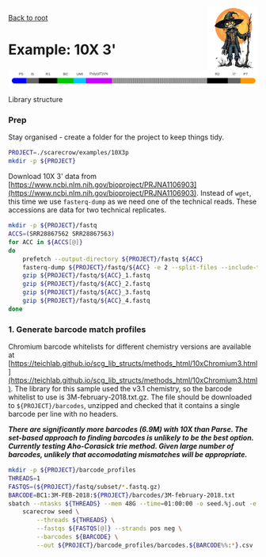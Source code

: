 <img style="float:right;width:100px;" src="../img/scarecrow.png" alt="scarecrow"/>

[Back to root](root.md)

# Example: 10X 3'

<picture>
  <source media="(prefers-color-scheme: dark)" srcset="../img/10X3p_dark.svg">
  <img alt="Chromium 10X 3' library structure" src="../img/10X3p_light.svg">
</picture>

Library structure

### Prep

Stay organised - create a folder for the project to keep things tidy.

```bash
PROJECT=./scarecrow/examples/10X3p
mkdir -p ${PROJECT}
```

Download 10X 3' data from [https://www.ncbi.nlm.nih.gov/bioproject/PRJNA1106903](https://www.ncbi.nlm.nih.gov/bioproject/PRJNA1106903). Instead of `wget`, this time we use `fasterq-dump` as we need one of the technical reads. These accessions are data for two technical replicates.

```bash
mkdir -p ${PROJECT}/fastq
ACCS=(SRR28867562 SRR28867563)
for ACC in ${ACCS[@]}
do
    prefetch --output-directory ${PROJECT}/fastq ${ACC}
    fasterq-dump ${PROJECT}/fastq/${ACC} -e 2 --split-files --include-technical --force --outdir ${PROJECT}/fastq
    gzip ${PROJECT}/fastq/${ACC}_1.fastq
    gzip ${PROJECT}/fastq/${ACC}_2.fastq
    gzip ${PROJECT}/fastq/${ACC}_3.fastq
    gzip ${PROJECT}/fastq/${ACC}_4.fastq
done
```

### 1. Generate barcode match profiles

Chromium barcode whitelists for different chemistry versions are available at [https://teichlab.github.io/scg_lib_structs/methods_html/10xChromium3.html](https://teichlab.github.io/scg_lib_structs/methods_html/10xChromium3.html). The library for this sample used the v3.1 chemistry, so the barcode whitelist to use is 3M-february-2018.txt.gz. The file should be downloaded to `${PROJECT}/barcodes`, unzipped and checked that it contains a single barcode per line with no headers. 

***There are significantly more barcodes (6.9M) with 10X than Parse. The set-based approach to finding barcodes is unlikely to be the best option. Currently testing Aho-Corasick trie method. Given large number of barcodes, unlikely that accomodating mismatches will be appropriate.***

```bash
mkdir -p ${PROJECT}/barcode_profiles
THREADS=1
FASTQS=(${PROJECT}/fastq/subset/*.fastq.gz)
BARCODE=BC1:3M-FEB-2018:${PROJECT}/barcodes/3M-february-2018.txt
sbatch --ntasks ${THREADS} --mem 48G --time=01:00:00 -o seed.%j.out -e seed.%j.err \
    scarecrow seed \
        --threads ${THREADS} \
        --fastqs ${FASTQS[@]} --strands pos neg \
        --barcodes ${BARCODE} \
        --out ${PROJECT}/barcode_profiles/barcodes.${BARCODE%%:*}.csv
```